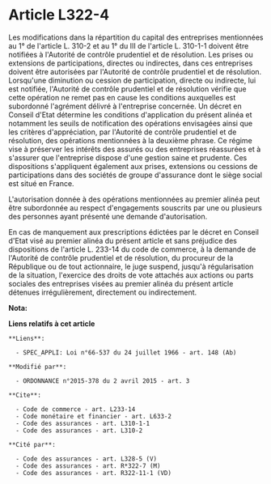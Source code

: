 # Article L322-4

Les modifications dans la répartition du capital des entreprises mentionnées au 1° de l'article L. 310-2 et au 1° du III de
l'article L. 310-1-1 doivent être notifiées à l'Autorité de contrôle prudentiel et de résolution. Les prises ou extensions de
participations, directes ou indirectes, dans ces entreprises doivent être autorisées par l'Autorité de contrôle prudentiel et
de résolution. Lorsqu'une diminution ou cession de participation, directe ou indirecte, lui est notifiée, l'Autorité de
contrôle prudentiel et de résolution vérifie que cette opération ne remet pas en cause les conditions auxquelles est
subordonné l'agrément délivré à l'entreprise concernée. Un décret en Conseil d'Etat détermine les conditions d'application du
présent alinéa et notamment les seuils de notification des opérations envisagées ainsi que les critères d'appréciation, par
l'Autorité de contrôle prudentiel et de résolution, des opérations mentionnées à la deuxième phrase. Ce régime vise à
préserver les intérêts des assurés ou des entreprises réassurées et à s'assurer que l'entreprise dispose d'une gestion saine
et prudente. Ces dispositions s'appliquent également aux prises, extensions ou cessions de participations dans des sociétés
de groupe d'assurance dont le siège social est situé en France. 

L'autorisation donnée à des opérations mentionnées au premier alinéa peut être subordonnée au respect d'engagements souscrits
par une ou plusieurs des personnes ayant présenté une demande d'autorisation. 

En cas de manquement aux prescriptions édictées par le décret en Conseil d'Etat visé au premier alinéa du présent article et
sans préjudice des dispositions de l'article L. 233-14 du code de commerce, à la demande de l'Autorité de contrôle prudentiel
et de résolution, du procureur de la République ou de tout actionnaire, le juge suspend, jusqu'à régularisation de la
situation, l'exercice des droits de vote attachés aux actions ou parts sociales des entreprises visées au premier alinéa du
présent article détenues irrégulièrement, directement ou indirectement.

**Nota:**



**Liens relatifs à cet article**

	**Liens**:

	  - SPEC_APPLI: Loi n°66-537 du 24 juillet 1966 - art. 148 (Ab)

	**Modifié par**:

	  - ORDONNANCE n°2015-378 du 2 avril 2015 - art. 3

	**Cite**:

	  - Code de commerce - art. L233-14
	  - Code monétaire et financier - art. L633-2
	  - Code des assurances - art. L310-1-1
	  - Code des assurances - art. L310-2

	**Cité par**:

	  - Code des assurances - art. L328-5 (V)
	  - Code des assurances - art. R*322-7 (M)
	  - Code des assurances - art. R322-11-1 (VD)
